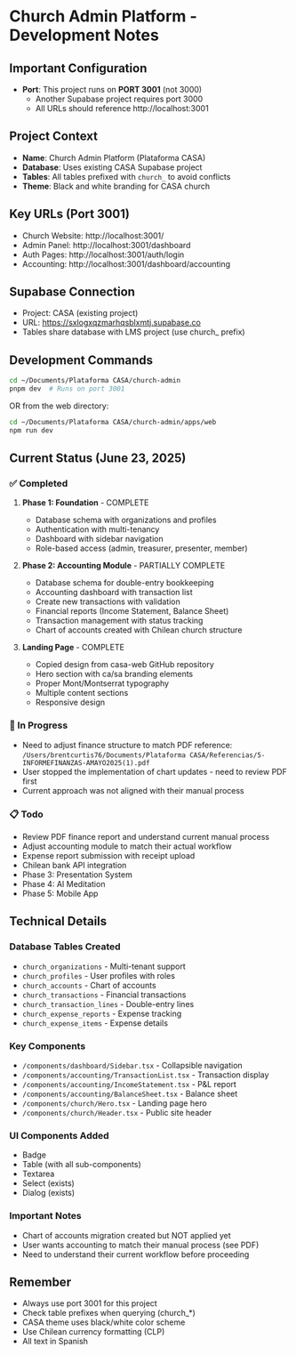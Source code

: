 # Church Admin Platform - Development Notes

## Important Configuration
- **Port**: This project runs on **PORT 3001** (not 3000)
  - Another Supabase project requires port 3000
  - All URLs should reference http://localhost:3001

## Project Context
- **Name**: Church Admin Platform (Plataforma CASA)
- **Database**: Uses existing CASA Supabase project
- **Tables**: All tables prefixed with `church_` to avoid conflicts
- **Theme**: Black and white branding for CASA church

## Key URLs (Port 3001)
- Church Website: http://localhost:3001/
- Admin Panel: http://localhost:3001/dashboard
- Auth Pages: http://localhost:3001/auth/login
- Accounting: http://localhost:3001/dashboard/accounting

## Supabase Connection
- Project: CASA (existing project)
- URL: https://sxlogxqzmarhqsblxmtj.supabase.co
- Tables share database with LMS project (use church_ prefix)

## Development Commands
```bash
cd ~/Documents/Plataforma CASA/church-admin
pnpm dev  # Runs on port 3001
```

OR from the web directory:
```bash
cd ~/Documents/Plataforma CASA/church-admin/apps/web
npm run dev
```

## Current Status (June 23, 2025)

### ✅ Completed
1. **Phase 1: Foundation** - COMPLETE
   - Database schema with organizations and profiles
   - Authentication with multi-tenancy
   - Dashboard with sidebar navigation
   - Role-based access (admin, treasurer, presenter, member)

2. **Phase 2: Accounting Module** - PARTIALLY COMPLETE
   - Database schema for double-entry bookkeeping
   - Accounting dashboard with transaction list
   - Create new transactions with validation
   - Financial reports (Income Statement, Balance Sheet)
   - Transaction management with status tracking
   - Chart of accounts created with Chilean church structure

3. **Landing Page** - COMPLETE
   - Copied design from casa-web GitHub repository
   - Hero section with ca/sa branding elements
   - Proper Mont/Montserrat typography
   - Multiple content sections
   - Responsive design

### 🚧 In Progress
- Need to adjust finance structure to match PDF reference: `/Users/brentcurtis76/Documents/Plataforma CASA/Referencias/5-INFORMEFINANZAS-AMAYO2025(1).pdf`
- User stopped the implementation of chart updates - need to review PDF first
- Current approach was not aligned with their manual process

### 📋 Todo
- Review PDF finance report and understand current manual process
- Adjust accounting module to match their actual workflow
- Expense report submission with receipt upload
- Chilean bank API integration
- Phase 3: Presentation System
- Phase 4: AI Meditation
- Phase 5: Mobile App

## Technical Details

### Database Tables Created
- `church_organizations` - Multi-tenant support
- `church_profiles` - User profiles with roles
- `church_accounts` - Chart of accounts
- `church_transactions` - Financial transactions
- `church_transaction_lines` - Double-entry lines
- `church_expense_reports` - Expense tracking
- `church_expense_items` - Expense details

### Key Components
- `/components/dashboard/Sidebar.tsx` - Collapsible navigation
- `/components/accounting/TransactionList.tsx` - Transaction display
- `/components/accounting/IncomeStatement.tsx` - P&L report
- `/components/accounting/BalanceSheet.tsx` - Balance sheet
- `/components/church/Hero.tsx` - Landing page hero
- `/components/church/Header.tsx` - Public site header

### UI Components Added
- Badge
- Table (with all sub-components)
- Textarea
- Select (exists)
- Dialog (exists)

### Important Notes
- Chart of accounts migration created but NOT applied yet
- User wants accounting to match their manual process (see PDF)
- Need to understand their current workflow before proceeding

## Remember
- Always use port 3001 for this project
- Check table prefixes when querying (church_*)
- CASA theme uses black/white color scheme
- Use Chilean currency formatting (CLP)
- All text in Spanish